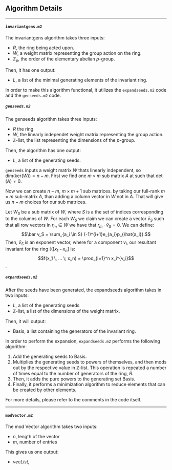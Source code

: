 ## Algorithm Details
***
#### ```invariantgens.m2```
The $\text{invariantgens}$ algorithm takes three inputs:
* $R$, the ring being acted upon.
* $W$, a weight matrix representing the group action on the ring.
* $\mathbb Z_p$, the order of the elementary abelian $p$-group.

Then, it has one output:
* $L$, a list of the minimal generating elements of the invariant ring. 

In order to make this algorithm functional, it utilizes the ```expandseeds.m2``` code and the ```genseeds.m2``` code. 

##### ```genseeds.m2```
The $\text{genseeds}$ algorithm takes three inputs:
* $R$ the ring
* $W$, the linearly independet weight matrix representing the group action.
* $\mathbb Z$-$\text{list}$, the list representing the dimensions of the $p$-group. 

Then, the algorithm has one output:
* $L$, a list of the generating seeds.

```genseeds``` inputs a weight matrix $W$ thats linearly independent, so $\text{dim(ker}(W)) = n-m.$ 
First we find one $m \times m$ sub matrix $A$ at such that $\det(A) \ne 0.$ 

Now we can create $n-m$, $m \times m+1$ sub matrices. by taking our full-rank $m\times m$ sub-matrix $A$, than adding a column vector in $W$ not in $A$. That will give us $n-m$ choices for our sub matrices.

Let $W_S$ be a sub matrix of $W,$ where $S$ is a the set of indices corresponding to the columns of $W$. For each $W_S$ we claim we can create a vector $\bar v_S$ such that all row vectors in $r_m \in W$ we have that $r_m \cdot \bar v_S =0$. We can define:
$$\bar v_S = \sum_{a_i \in S} (-1)^{i+1}e_{a_i}p_{\hat{a_i}}.$$
Then, $\bar v_S$ is an exponent vector, where for a component $v_i$, our resultant invariant for the ring $\mathbb K[x_1 \cdots x_n]$ is: $$f(x_1 \, ... \; x_n) = \prod_{i=1}^n x_i^{v_i}$$.

##### ```expandseeds.m2```
After the seeds have been generated, the $\text{expandseeds}$ algorithm takes in two inputs:
* $L$, a list of the generating seeds
* $\mathbb Z$-$\text{list}$, a list of the dimensions of the weight matrix.

Then, it will output:
* $\text{Basis}$, a list containing the generators of the invariant ring. 

In order to perform the expansion, ```expandseeds.m2``` performs the following algorithm:
1. Add the generating seeds to $\text{Basis}$. 
2. Multiplies the generating seeds to powers of themselves, and then mods out by the respective value in $\mathbb Z$-$\text{list}$. This operation is repeated a number of times equal to the number of generators of the ring, $R$. 
3. Then, it adds the pure powers to the generating set $\text{Basis}$. 
4. Finally, it performs a minimization algorithm to reduce elements that can be created by other elements.

For more details, please refer to the comments in the code itself. 
***

#### ```modVector.m2```
The $\text{mod Vector}$ algorithm takes two inputs:
* $n$, length of the vector
* $m$, number of entries

This gives us one output: 
* $vecList$, 